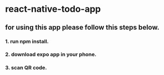 # react-native-todo-app

## for using this app please follow this steps below.

### 1. run npm install.

### 2. download expo app in your phone.

### 3. scan QR code.
